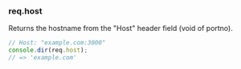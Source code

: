 <h3 id='req.host'>req.host</h3>

Returns the hostname from the "Host" header field (void of portno).

```js
// Host: "example.com:3000"
console.dir(req.host);
// => 'example.com'
```
